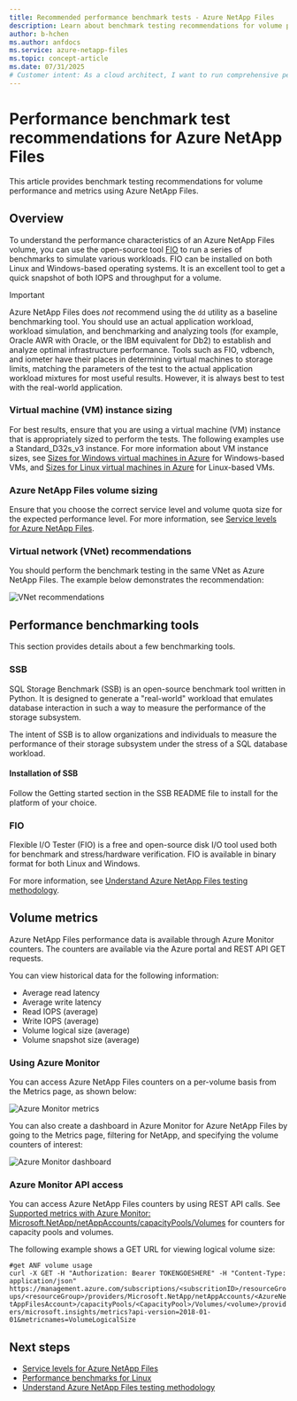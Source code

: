 ```yaml
---
title: Recommended performance benchmark tests - Azure NetApp Files
description: Learn about benchmark testing recommendations for volume performance and metrics using Azure NetApp Files.
author: b-hchen
ms.author: anfdocs
ms.service: azure-netapp-files
ms.topic: concept-article
ms.date: 07/31/2025
# Customer intent: As a cloud architect, I want to run comprehensive performance benchmark tests on Azure NetApp Files, so that I can optimize storage performance and ensure it meets application workload requirements.
---
```

# Performance benchmark test recommendations for Azure NetApp Files

This article provides benchmark testing recommendations for volume performance and metrics using Azure NetApp Files.

## Overview

To understand the performance characteristics of an Azure NetApp Files volume, you can use the open-source tool [FIO](https://github.com/axboe/fio) to run a series of benchmarks to simulate various workloads. FIO can be installed on both Linux and Windows-based operating systems.  It is an excellent tool to get a quick snapshot of both IOPS and throughput for a volume.

> [!IMPORTANT]
> Azure NetApp Files does *not* recommend using the `dd` utility as a baseline benchmarking tool. You should use an actual application workload, workload simulation, and benchmarking and analyzing tools (for example, Oracle AWR with Oracle, or the IBM equivalent for Db2) to establish and analyze optimal infrastructure performance. Tools such as FIO, vdbench, and iometer have their places in determining virtual machines to storage limits, matching the parameters of the test to the actual application workload mixtures for most useful results. However, it is always best to test with the real-world application. 
 
### Virtual machine (VM) instance sizing

For best results, ensure that you are using a virtual machine (VM) instance that is appropriately sized to perform the tests. The following examples use a Standard_D32s_v3 instance. For more information about VM instance sizes, see [Sizes for Windows virtual machines in Azure](/azure/virtual-machines/sizes?toc=%2fazure%2fvirtual-network%2ftoc.json) for Windows-based VMs, and [Sizes for Linux virtual machines in Azure](/azure/virtual-machines/sizes?toc=%2fazure%2fvirtual-machines%2flinux%2ftoc.json) for Linux-based VMs.

### Azure NetApp Files volume sizing

Ensure that you choose the correct service level and volume quota size for the expected performance level. For more information, see [Service levels for Azure NetApp Files](azure-netapp-files-service-levels.md).

### Virtual network (VNet) recommendations

You should perform the benchmark testing in the same VNet as Azure NetApp Files. The example below demonstrates the recommendation:

![VNet recommendations](./media/azure-netapp-files-performance-metrics-volumes/azure-netapp-files-benchmark-testing-vnet.png)

## Performance benchmarking tools

This section provides details about a few benchmarking tools. 

### SSB

SQL Storage Benchmark (SSB) is an open-source benchmark tool written in Python. It is designed to generate a "real-world" workload that emulates database interaction in such a way to measure the performance of the storage subsystem. 

The intent of SSB is to allow organizations and individuals to measure the performance of their storage subsystem under the stress of a SQL database workload.

#### Installation of SSB 

Follow the Getting started section in the SSB README file to install for the platform of your choice.

### FIO 

Flexible I/O Tester (FIO) is a free and open-source disk I/O tool used both for benchmark and stress/hardware verification. FIO is available in binary format for both Linux and Windows. 

For more information, see [Understand Azure NetApp Files testing methodology](testing-methodology.md).

## Volume metrics

Azure NetApp Files performance data is available through Azure Monitor counters. The counters are available via the Azure portal and REST API GET requests. 

You can view historical data for the following information:
* Average read latency 
* Average write latency 
* Read IOPS (average)
* Write IOPS (average)
* Volume logical size (average)
* Volume snapshot size (average)

### Using Azure Monitor 

You can access Azure NetApp Files counters on a per-volume basis from the Metrics page, as shown below:

![Azure Monitor metrics](./media/azure-netapp-files-performance-metrics-volumes/azure-netapp-files-benchmark-monitor-metrics.png)

You can also create a dashboard in Azure Monitor for Azure NetApp Files by going to the Metrics page, filtering for NetApp, and specifying the volume counters of interest: 

![Azure Monitor dashboard](./media/azure-netapp-files-performance-metrics-volumes/azure-netapp-files-benchmark-monitor-dashboard.png)

### Azure Monitor API access

You can access Azure NetApp Files counters by using REST API calls. See [Supported metrics with Azure Monitor: Microsoft.NetApp/netAppAccounts/capacityPools/Volumes](/azure/azure-monitor/essentials/metrics-supported#microsoftnetappnetappaccountscapacitypoolsvolumes) for counters for capacity pools and volumes.

The following example shows a GET URL for viewing logical volume size:

`#get ANF volume usage`  
`curl -X GET -H "Authorization: Bearer TOKENGOESHERE" -H "Content-Type: application/json" https://management.azure.com/subscriptions/<subscritionID>/resourceGroups/<resourceGroup>/providers/Microsoft.NetApp/netAppAccounts/<AzureNetAppFilesAccount>/capacityPools/<CapacityPool>/Volumes/<volume>/providers/microsoft.insights/metrics?api-version=2018-01-01&metricnames=VolumeLogicalSize`


## Next steps

- [Service levels for Azure NetApp Files](azure-netapp-files-service-levels.md)
- [Performance benchmarks for Linux](performance-benchmarks-linux.md)
- [Understand Azure NetApp Files testing methodology](testing-methodology.md)